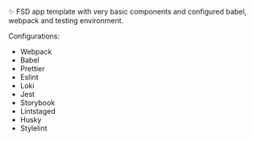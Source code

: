 ✨ FSD app template with very basic components and configured babel, webpack and testing environment.

Configurations:
+ Webpack
+ Babel
+ Prettier
+ Eslint
+ Loki
+ Jest
+ Storybook
+ Lintstaged
+ Husky
+ Stylelint
